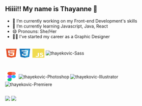 ## Hiiii!! My name is Thayanne  👋



- 🔭 I’m currently working on my Front-end Development's skills
- 🌱 I’m currently learning Javascript, Java, React
- 😄 Pronouns: She/Her
- 🐱‍👤 I've started my career as a Graphic Designer 

<div style="display: inline_block"><br>
    <img align="center" alt="thayekovic-HTML" height="30" width="40" src="https://raw.githubusercontent.com/devicons/devicon/master/icons/html5/html5-original.svg">
  <img align="center" alt="thayekovic-CSS" height="30" width="40" src="https://raw.githubusercontent.com/devicons/devicon/master/icons/css3/css3-original.svg">
  <img align="center" alt="thayekovic-Js" height="30" width="40" src="https://raw.githubusercontent.com/devicons/devicon/master/icons/javascript/javascript-plain.svg">
  <img align="center" alt="thayekovic-Sass" height="30" width="40" src="https://cdn.jsdelivr.net/gh/devicons/devicon/icons/sass/sass-original.svg">
   
  


</div>

 ##
 <div style="display: inline_block"><br>
 
    
   <img align="center" alt="thayekovic-Figma" height="30" width="40" src="https://raw.githubusercontent.com/devicons/devicon/master/icons/figma/figma-original.svg">
   <img align="center" alt="thayekovic-Photoshop" height="30" width="40" src="https://cdn.jsdelivr.net/gh/devicons/devicon/icons/photoshop/photoshop-plain.svg">
   <img align="center" alt="thayekovic-Illustrator" height="30" width="40" src="https://cdn.jsdelivr.net/gh/devicons/devicon/icons/illustrator/illustrator-plain.svg">
   <img align="center" alt="thayekovic-Premiere" height="30" width="40" src="https://cdn.jsdelivr.net/gh/devicons/devicon/icons/premierepro/premierepro-plain.svg">
   
  


</div>

 ##
 
<div> 

<a href="https://www.linkedin.com/in/thayannearaujo/" target="_blank"><img src="https://img.shields.io/badge/-LinkedIn-%230077B5?style=for-the-badge&logo=linkedin&logoColor=white" target="_blank"></a> 
<a href="https://https://www.behance.net/thayekovic" target="_blank"><img src="https://img.shields.io/badge/Behance-1769ff?style=for-the-badge&logo=behance&logoColor=white" target="_blank"></a> 
  
</div>

